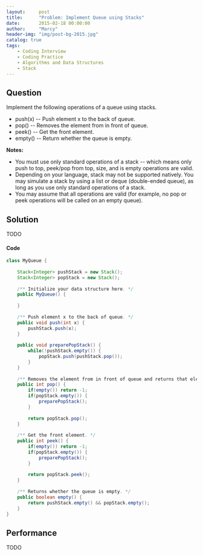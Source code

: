 ```yaml
---
layout:     post
title:      "Problem: Implement Queue using Stacks"
date:       2015-02-18 00:00:00
author:     "Marcy"
header-img: "img/post-bg-2015.jpg"
catalog: true
tags:
    - Coding Interview
    - Coding Practice
    - Algorithms and Data Structures
    - Stack
---
```


## Question

Implement the following operations of a queue using stacks.

- push(x) -- Push element x to the back of queue.
- pop() -- Removes the element from in front of queue.
- peek() -- Get the front element.
- empty() -- Return whether the queue is empty.

**Notes:**
- You must use only standard operations of a stack -- which means only push to top, peek/pop from top, size, and is empty operations are valid.
- Depending on your language, stack may not be supported natively. You may simulate a stack by using a list or deque (double-ended queue), as long as you use only standard operations of a stack.
- You may assume that all operations are valid (for example, no pop or peek operations will be called on an empty queue).

## Solution
TODO

#### Code
```java
class MyQueue {
    
    Stack<Integer> pushStack = new Stack();
    Stack<Integer> popStack = new Stack();
    
    /** Initialize your data structure here. */
    public MyQueue() {
        
    }
    
    /** Push element x to the back of queue. */
    public void push(int x) {
        pushStack.push(x);
    }
    
    public void preparePopStack() {
        while(!pushStack.empty()) {
            popStack.push(pushStack.pop());
        }
    }
    
    /** Removes the element from in front of queue and returns that element. */
    public int pop() {
        if(empty()) return -1;
        if(popStack.empty()) {
            preparePopStack();
        }
        
        return popStack.pop();
    }
    
    /** Get the front element. */
    public int peek() {
        if(empty()) return -1;
        if(popStack.empty()) {
            preparePopStack();
        }
        
        return popStack.peek();
    }
    
    /** Returns whether the queue is empty. */
    public boolean empty() {
        return pushStack.empty() && popStack.empty();
    }
}

```

## Performance
TODO